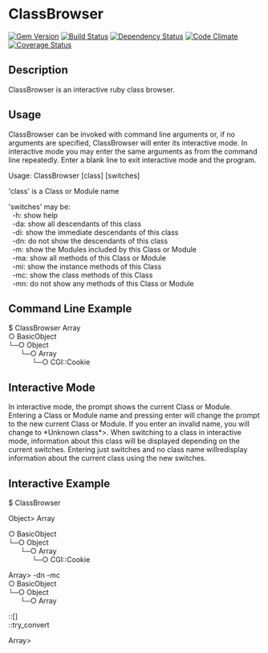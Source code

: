 # ClassBrowser

[![Gem Version][GV img]][Gem Version]
[![Build Status][BS img]][Build Status]
[![Dependency Status][DS img]][Dependency Status]
[![Code Climate][CC img]][Code Climate]
[![Coverage Status][CS img]][Coverage Status]

## Description

ClassBrowser is an interactive ruby class browser.   

## Usage
ClassBrowser can be invoked with command line arguments or, if no arguments are specified, ClassBrowser will enter its interactive mode.   In interactive mode you may enter the same arguments as from the command line repeatedly.   Enter a blank line to exit interactive mode and the program.

Usage: ClassBrowser \[class\] \[switches\]

'class' is a Class or Module name

'switches' may be:  
&nbsp;&nbsp;-h:   show help  
&nbsp;&nbsp;-da:  show all descendants of this class  
&nbsp;&nbsp;-di:  show the immediate descendants of this class  
&nbsp;&nbsp;-dn:  do not show the descendants of this class  
&nbsp;&nbsp;-m:   show the Modules included by this Class or Module  
&nbsp;&nbsp;-ma:  show all methods of this Class or Module  
&nbsp;&nbsp;-mi:  show the instance methods of this Class  
&nbsp;&nbsp;-mc:  show the class methods of this Class  
&nbsp;&nbsp;-mn:  do not show any methods of this Class or Module  

## Command Line Example

  $ ClassBrowser Array  
  ○ BasicObject  
  └─○ Object  
  &nbsp;&nbsp;&nbsp;&nbsp;&nbsp;&nbsp;└─○ Array  
  &nbsp;&nbsp;&nbsp;&nbsp;&nbsp;&nbsp;&nbsp;&nbsp;&nbsp;&nbsp;&nbsp;&nbsp;└─○ CGI::Cookie  

## Interactive Mode

In interactive mode, the prompt shows the current Class or Module.  Entering a Class or Module name and pressing enter will change the prompt to the new current Class or Module.   If you enter an invalid name, you will change to \*Unknown class\*\>.   When switching to a class in interactive mode, information about this class will be displayed depending on the current switches.   Entering just switches and no class name willredisplay information about the current class using the new switches.

## Interactive Example

  $ ClassBrowser  
    
  Object> Array  
    
  ○ BasicObject  
  └─○ Object  
  &nbsp;&nbsp;&nbsp;&nbsp;&nbsp;&nbsp;└─○ Array  
  &nbsp;&nbsp;&nbsp;&nbsp;&nbsp;&nbsp;&nbsp;&nbsp;&nbsp;&nbsp;&nbsp;&nbsp;└─○ CGI::Cookie  
    
  Array> -dn -mc  
  ○ BasicObject  
  └─○ Object  
  &nbsp;&nbsp;&nbsp;&nbsp;&nbsp;&nbsp;└─○ Array  
    
  ::[]                      
  ::try_convert  
    
  Array> 

[Gem Version]: https://rubygems.org/gems/ClassBrowser
[Build Status]: https://travis-ci.org/tomun/ClassBrowser
[Dependency Status]: https://gemnasium.com/tomun/ClassBrowser
[Code Climate]: https://codeclimate.com/github/tomun/ClassBrowser
[Coverage Status]: https://codeclimate.com/github/tomun/ClassBrowser

[GV img]: https://badge.fury.io/rb/ClassBrowser.png
[BS img]: https://travis-ci.org/tomun/ClassBrowser.png
[DS img]: https://gemnasium.com/tomun/ClassBrowser.png
[CC img]: https://codeclimate.com/github/tomun/ClassBrowser/badges/gpa.svg
[CS img]: https://codeclimate.com/github/tomun/ClassBrowser/badges/coverage.svg
